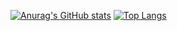 [![Anurag's GitHub stats](https://github-readme-stats.vercel.app/api?username=TeddyGlass&include_all_commits=true&theme=flag-india)](https://github.com/anuraghazra/github-readme-stats)
[![Top Langs](https://github-readme-stats.vercel.app/api/top-langs/?username=TeddyGlass&layout=compact&theme=flag-india)](https://github.com/anuraghazra/github-readme-stats)
